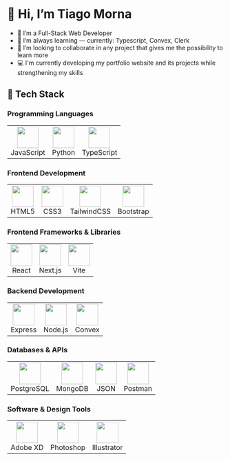 # 👋 Hi, I’m Tiago Morna

- 👀 I’m a Full-Stack Web Developer  
- 🌱 I’m always learning — currently: Typescript, Convex, Clerk  
- 💞️ I’m looking to collaborate in any project that gives me the possibility to learn more  
- 💻 I'm currently developing my portfolio website and its projects while strengthening my skills  

## 🚀 Tech Stack

### Programming Languages
<table>
  <tr>
    <td align="center"><img src="https://github.com/user-attachments/assets/d92002e8-8253-4011-b4b0-0df544ce5f18" width="50"><br>JavaScript</td>
    <td align="center"><img src="https://github.com/user-attachments/assets/f964d91d-02e8-4c96-a3f0-7c47ad4409ed" width="50"><br>Python</td>
    <td align="center"><img src="https://github.com/user-attachments/assets/bfc513ff-1bf1-4782-a483-1fe57fca8e3a" width="50"><br>TypeScript</td>
  </tr>
</table>

### Frontend Development
<table>
  <tr>
    <td align="center"><img src="https://github.com/user-attachments/assets/7fbb5147-8506-4259-ba3c-b26e457b9c86" width="50"><br>HTML5</td>
    <td align="center"><img src="https://github.com/user-attachments/assets/608d8be8-b786-484b-af99-eb1b49bdd5b0" width="50"><br>CSS3</td>
    <td align="center"><img src="https://github.com/user-attachments/assets/bb929336-fc16-4768-96a9-9a0bdfde8da7" width="50"><br>TailwindCSS</td>
    <td align="center"><img src="https://github.com/user-attachments/assets/4d19f097-57fd-453d-ac69-040a166753b0" width="50"><br>Bootstrap</td>
  </tr>
</table>

### Frontend Frameworks & Libraries
<table>
  <tr>
    <td align="center"><img src="https://github.com/user-attachments/assets/58de52ad-9b23-4db6-bcce-2ee95744fb54" width="50"><br>React</td>
    <td align="center"><img src="https://github.com/user-attachments/assets/d9c022d0-892d-4c05-9e7f-86cd2ea9041e" width="50"><br>Next.js</td>
    <td align="center"><img src="https://github.com/user-attachments/assets/1b0cdc06-edd8-4915-840e-60bf34f11f94" width="50"><br>Vite</td>
  </tr>
</table>

### Backend Development
<table>
  <tr>
    <td align="center"><img src="https://github.com/user-attachments/assets/74871e10-74e8-4ed0-9be3-2d684e95d083" width="50"><br>Express</td>
    <td align="center"><img src="https://github.com/user-attachments/assets/851f0378-d487-4f5a-b756-bb857f290e84" width="50"><br>Node.js</td>
    <td align="center"><img src="https://github.com/user-attachments/assets/8a01be86-d111-4cc0-870f-8b3a31a2c341" width="50"><br>Convex</td>
  </tr>
</table>

### Databases & APIs
<table>
  <tr>
    <td align="center"><img src="https://github.com/user-attachments/assets/4ebaf0ea-ffb3-4b37-b457-bc2c8281ab73" width="50"><br>PostgreSQL</td>
    <td align="center"><img src="https://github.com/user-attachments/assets/040c28b1-79fa-4a1a-95db-114220170a26" width="50"><br>MongoDB</td>
    <td align="center"><img src="https://github.com/user-attachments/assets/19a27e07-282e-4e4b-b7d4-aaed09b90617" width="50"><br>JSON</td>
    <td align="center"><img src="https://github.com/user-attachments/assets/49611207-ddee-4af5-b427-e5065f8c474c" width="50"><br>Postman</td>
  </tr>
</table>

### Software & Design Tools
<table>
  <tr>
    <td align="center"><img src="https://github.com/user-attachments/assets/6948f550-b2d5-415d-8987-efd1940a390d" width="50"><br>Adobe XD</td>
    <td align="center"><img src="https://github.com/user-attachments/assets/eec1c9c2-650a-40cd-8eb6-21a26da720be" width="50"><br>Photoshop</td>
    <td align="center"><img src="https://github.com/user-attachments/assets/ded5879e-22ab-42d7-8c69-92183ab48098" width="50"><br>Illustrator</td>
  </tr>
</table>
